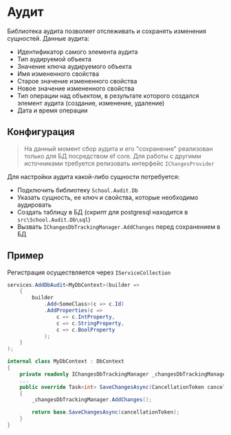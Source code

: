 # Аудит

Библиотека аудита позволяет отслеживать и сохранять изменения сущностей.
Данные аудита:
- Идентификатор самого элемента аудита
- Тип аудируемой объекта
- Значение ключа аудируемого объекта
- Имя измененного свойства
- Старое значение измененного свойства
- Новое значение измененного свойства
- Тип операции над объектом, в результате которого создался элемент аудита (создание, изменение, удаление)
- Дата и время операции

## Конфигурация
> На данный момент сбор аудита и его "сохранение" реализован только для БД посредством ef core.
> Для работы с другимм источниками требуется релизовать интерфейс `IChangesProvider`


Для настройки аудита какой-либо сущности потребуется:
- Подключить библиотеку `School.Audit.Db`
- Указать сущность, ее ключ и свойства, которые необходимо аудировать
- Создать таблицу в БД (скрипт для postgresql находится в `src\School.Audit.Db\sql`)
- Вызвать `IChangesDbTrackingManager.AddChanges` перед сохранением в БД

## Пример
Регистрация осуществляется через `IServiceCollection`
```cs 
services.AddDbAudit<MyDbContext>(builder =>
    {
        builder
            .Add<SomeClass>(c => c.Id)
            .AddProperties(c =>
                c => c.IntProperty,
                c => c.StringProperty,
                c => c.BoolProperty
            );
    }
);
```

```cs 
internal class MyDbContext : DbContext
{
    private readonly IChangesDbTrackingManager _changesDbTrackingManager;
    ...
    public override Task<int> SaveChangesAsync(CancellationToken cancellationToken = default)
    {
        _changesDbTrackingManager.AddChanges();

        return base.SaveChangesAsync(cancellationToken);
    }
}
```